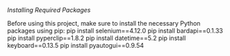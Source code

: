 *Installing Required Packages*

Before using this project, make sure to install the necessary Python packages using pip:
pip install selenium==4.12.0
pip install bardapi==0.1.33
pip install pyperclip==1.8.2
pip install datetime==5.2
pip install keyboard==0.13.5
pip install pyautogui==0.9.54


